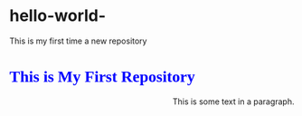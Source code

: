 # hello-world-
This is my first time a new repository

<h1 style="font-family:verdana; color:blue;">This is My First Repository</h1>

<p style="text-align:right">This is some text in a paragraph.</p>
